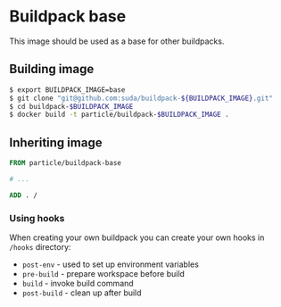 # Buildpack base
This image should be used as a base for other buildpacks.

## Building image

```bash
$ export BUILDPACK_IMAGE=base
$ git clone "git@github.com:suda/buildpack-${BUILDPACK_IMAGE}.git"
$ cd buildpack-$BUILDPACK_IMAGE
$ docker build -t particle/buildpack-$BUILDPACK_IMAGE .
```


## Inheriting image

```Dockerfile
FROM particle/buildpack-base

# ...

ADD . /
```

### Using hooks

When creating your own buildpack you can create your own hooks in `/hooks` directory:

* `post-env` - used to set up environment variables
* `pre-build` - prepare workspace before build
* `build` - invoke build command
* `post-build` - clean up after build
